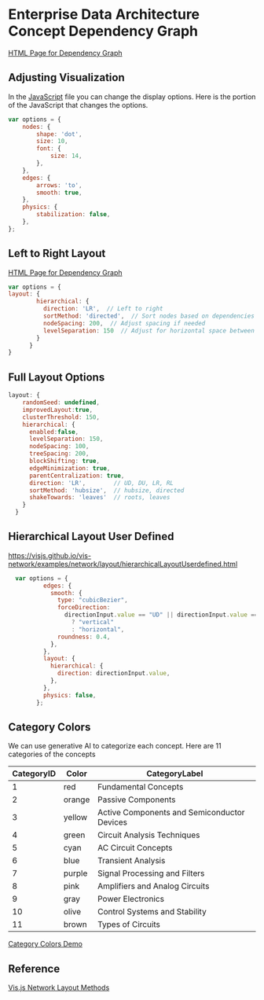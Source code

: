 # Enterprise Data Architecture Concept Dependency Graph

[HTML Page for Dependency Graph](./dep-graph.html)

## Adjusting Visualization

In the [JavaScript](script.js) file you can change the display options.
Here is the portion of the JavaScript that changes the options.

```js
var options = {
    nodes: {
        shape: 'dot',
        size: 10,
        font: {
            size: 14,
        },
    },
    edges: {
        arrows: 'to',
        smooth: true,
    },
    physics: {
        stabilization: false,
    },
};
```

## Left to Right Layout

[HTML Page for Dependency Graph](./lr-layout.html)

```js
var options = {
layout: {
        hierarchical: {
          direction: 'LR',  // Left to right
          sortMethod: 'directed',  // Sort nodes based on dependencies
          nodeSpacing: 200,  // Adjust spacing if needed
          levelSeparation: 150  // Adjust for horizontal space between levels
        }
      }
}
```

## Full Layout Options

```js
layout: {
    randomSeed: undefined,
    improvedLayout:true,
    clusterThreshold: 150,
    hierarchical: {
      enabled:false,
      levelSeparation: 150,
      nodeSpacing: 100,
      treeSpacing: 200,
      blockShifting: true,
      edgeMinimization: true,
      parentCentralization: true,
      direction: 'LR',        // UD, DU, LR, RL
      sortMethod: 'hubsize',  // hubsize, directed
      shakeTowards: 'leaves'  // roots, leaves
    }
  }
  ```

## Hierarchical Layout User Defined
https://visjs.github.io/vis-network/examples/network/layout/hierarchicalLayoutUserdefined.html

```js
  var options = {
          edges: {
            smooth: {
              type: "cubicBezier",
              forceDirection:
                directionInput.value == "UD" || directionInput.value == "DU"
                  ? "vertical"
                  : "horizontal",
              roundness: 0.4,
            },
          },
          layout: {
            hierarchical: {
              direction: directionInput.value,
            },
          },
          physics: false,
        };
```

## Category Colors

We can use generative AI to categorize each concept.
Here are 11 categories of the concepts

| CategoryID | Color  | CategoryLabel                                |
|------------|--------|----------------------------------------------|
| 1          | red    | Fundamental Concepts                         |
| 2          | orange | Passive Components                           |
| 3          | yellow | Active Components and Semiconductor Devices  |
| 4          | green  | Circuit Analysis Techniques                  |
| 5          | cyan   | AC Circuit Concepts                          |
| 6          | blue   | Transient Analysis                           |
| 7          | purple | Signal Processing and Filters                |
| 8          | pink   | Amplifiers and Analog Circuits               |
| 9          | gray   | Power Electronics                            |
| 10         | olive  | Control Systems and Stability                |
| 11         | brown  | Types of Circuits                            |


[Category Colors Demo](./category-colors.html)

## Reference

[Vis.js Network Layout Methods](https://visjs.github.io/vis-network/docs/network/#methodLayout)